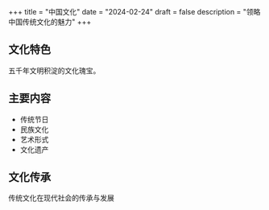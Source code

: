 +++
title = "中国文化"
date = "2024-02-24"
draft = false
description = "领略中国传统文化的魅力"
+++

## 文化特色
五千年文明积淀的文化瑰宝。

## 主要内容
- 传统节日
- 民族文化
- 艺术形式
- 文化遗产

## 文化传承
传统文化在现代社会的传承与发展 